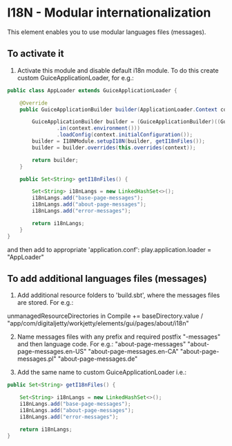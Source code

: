 I18N - Modular internationalization
===================================

This element enables you to use modular languages files (messages).

## To activate it ##
1. Activate this module and disable default i18n module. To do this create custom GuiceApplicationLoader, for e.g.:

```java
public class AppLoader extends GuiceApplicationLoader {

    @Override
    public GuiceApplicationBuilder builder(ApplicationLoader.Context context) {

        GuiceApplicationBuilder builder = (GuiceApplicationBuilder)((GuiceApplicationBuilder)this.initialBuilder
                .in(context.environment()))
                .loadConfig(context.initialConfiguration());
        builder = I18NModule.setupI18N(builder, getI18nFiles());
        builder = builder.overrides(this.overrides(context));

        return builder;
    }

    public Set<String> getI18nFiles() {

        Set<String> i18nLangs = new LinkedHashSet<>();
        i18nLangs.add("base-page-messages");
        i18nLangs.add("about-page-messages");
        i18nLangs.add("error-messages");

        return i18nLangs;
    }
}
```

and then add to appropriate 'application.conf':
play.application.loader = "AppLoader"

## To add additional languages files (messages) ##
1. Add additional resource folders to 'build.sbt', where the messages files are stored. For e.g.:

unmanagedResourceDirectories in Compile += baseDirectory.value / "app/com/digitaljetty/workjetty/elements/gui/pages/about/i18n"

2. Name messages files with any prefix and required postfix "-messages" and then language code. For e.g.:
"about-page-messages"
"about-page-messages.en-US"
"about-page-messages.en-CA"
"about-page-messages.pl"
"about-page-messages.de"

3. Add the same name to custom GuiceApplicationLoader i.e.:

```java
public Set<String> getI18nFiles() {

    Set<String> i18nLangs = new LinkedHashSet<>();
    i18nLangs.add("base-page-messages");
    i18nLangs.add("about-page-messages");
    i18nLangs.add("error-messages");

    return i18nLangs;
}
```